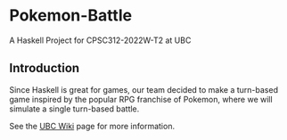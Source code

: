 # Pokemon-Battle
A Haskell Project for CPSC312-2022W-T2 at UBC

## Introduction

Since Haskell is great for games, our team decided to make a turn-based game inspired by the popular RPG franchise of Pokemon, where we will simulate a single turn-based battle.

See the [UBC Wiki](https://wiki.ubc.ca/Course:CPSC312-2023/Pokemon_Battle) page for more information.
